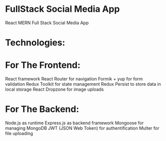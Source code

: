 # FullStack Social Media App

React MERN Full Stack Social Media App

# Technologies:

# For The Frontend:

React framework
React Router for navigation
Formik + yup for form validation
Redux Toolkit for state management
Redux Persist to store data in local storage
React Dropzone for image uploads

# For The Backend:

Node.js as runtime
Express.js as backend framework
Mongoose for managing MongoDB
JWT (JSON Web Token) for authentification
Multer for file uploading

